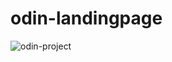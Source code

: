 # odin-landingpage

![odin-project](https://user-images.githubusercontent.com/89707534/147774490-d3baf80a-ea7d-4331-8638-68fbc85a59e1.png)
